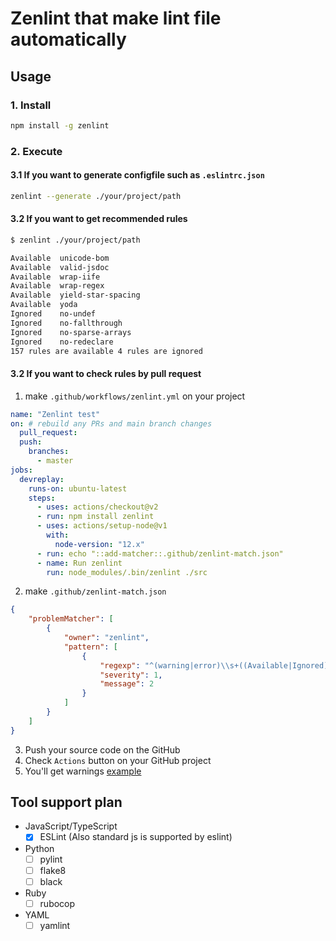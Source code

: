 # Zenlint that make lint file automatically
 
## Usage

### 1. Install

```sh
npm install -g zenlint
```

### 2. Execute

#### 3.1 If you want to generate configfile such as `.eslintrc.json`

```sh
zenlint --generate ./your/project/path
```

#### 3.2 If you want to get recommended rules

```sh
$ zenlint ./your/project/path

Available  unicode-bom
Available  valid-jsdoc
Available  wrap-iife
Available  wrap-regex
Available  yield-star-spacing
Available  yoda
Ignored    no-undef
Ignored    no-fallthrough
Ignored    no-sparse-arrays
Ignored    no-redeclare
157 rules are available 4 rules are ignored 
```

#### 3.2 If you want to check rules by pull request

1. make `.github/workflows/zenlint.yml` on your project

```yml
name: "Zenlint test"
on: # rebuild any PRs and main branch changes
  pull_request:
  push:
    branches:
      - master
jobs:
  devreplay:
    runs-on: ubuntu-latest
    steps:
      - uses: actions/checkout@v2
      - run: npm install zenlint
      - uses: actions/setup-node@v1
        with:
          node-version: "12.x"
      - run: echo "::add-matcher::.github/zenlint-match.json"   
      - name: Run zenlint
        run: node_modules/.bin/zenlint ./src
```

2. make `.github/zenlint-match.json`

```json
{
    "problemMatcher": [
        {
            "owner": "zenlint",
            "pattern": [
                {
                    "regexp": "^(warning|error)\\s+((Available|Ignored)\\s+(.+))",
                    "severity": 1,
                    "message": 2
                }
            ]
        }
    ]
}
```

3. Push your source code on the GitHub
4. Check `Actions` button on your GitHub project
5. You'll get warnings [example](https://github.com/devreplay/devreplay-actions/actions/runs/277820912)


## Tool support plan
* JavaScript/TypeScript
    * [x] ESLint (Also standard js is supported by eslint)
* Python
    * [ ] pylint
    * [ ] flake8
    * [ ] black
* Ruby
    * [ ] rubocop
* YAML
    * [ ] yamlint